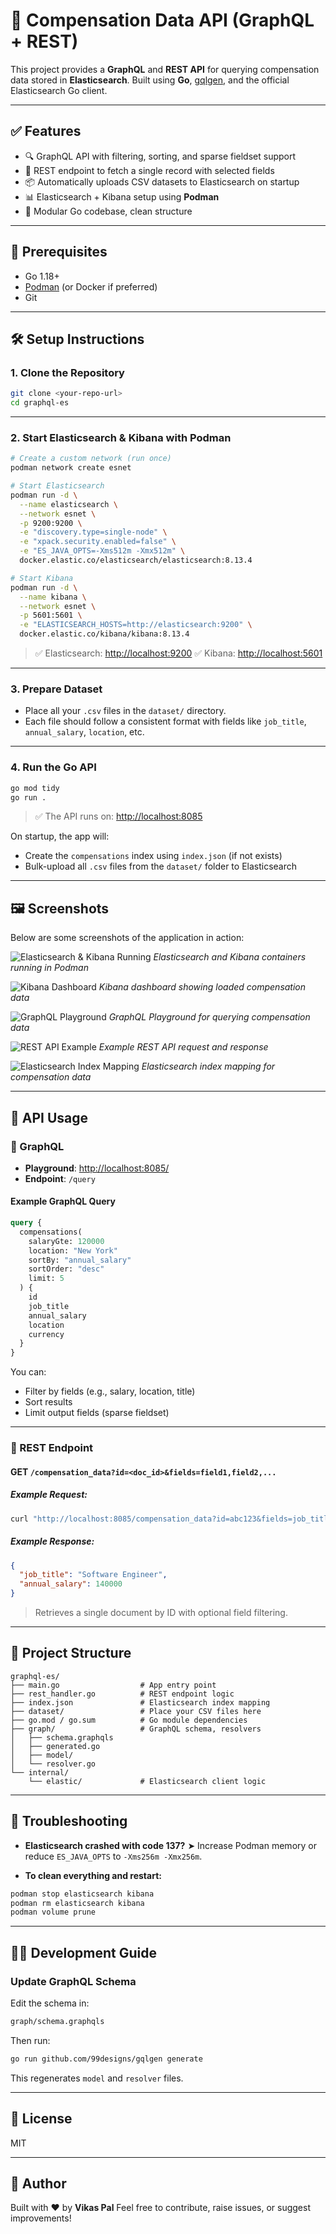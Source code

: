 # 🚀 Compensation Data API (GraphQL + REST)

This project provides a **GraphQL** and **REST API** for querying compensation data stored in **Elasticsearch**.
Built using **Go**, [gqlgen](https://gqlgen.com/), and the official Elasticsearch Go client.

---

## ✅ Features

* 🔍 GraphQL API with filtering, sorting, and sparse fieldset support
* 📌 REST endpoint to fetch a single record with selected fields
* 📦 Automatically uploads CSV datasets to Elasticsearch on startup
* 📊 Elasticsearch + Kibana setup using **Podman**
* 🧩 Modular Go codebase, clean structure

---

## 🧰 Prerequisites

* Go 1.18+
* [Podman](https://podman.io/) (or Docker if preferred)
* Git

---

## 🛠 Setup Instructions

### 1. Clone the Repository

```bash
git clone <your-repo-url>
cd graphql-es
```

---

### 2. Start Elasticsearch & Kibana with Podman

```bash
# Create a custom network (run once)
podman network create esnet

# Start Elasticsearch
podman run -d \
  --name elasticsearch \
  --network esnet \
  -p 9200:9200 \
  -e "discovery.type=single-node" \
  -e "xpack.security.enabled=false" \
  -e "ES_JAVA_OPTS=-Xms512m -Xmx512m" \
  docker.elastic.co/elasticsearch/elasticsearch:8.13.4

# Start Kibana
podman run -d \
  --name kibana \
  --network esnet \
  -p 5601:5601 \
  -e "ELASTICSEARCH_HOSTS=http://elasticsearch:9200" \
  docker.elastic.co/kibana/kibana:8.13.4
```

> ✅ Elasticsearch: [http://localhost:9200](http://localhost:9200)
> ✅ Kibana: [http://localhost:5601](http://localhost:5601)

---

### 3. Prepare Dataset

* Place all your `.csv` files in the `dataset/` directory.
* Each file should follow a consistent format with fields like `job_title`, `annual_salary`, `location`, etc.

---

### 4. Run the Go API

```bash
go mod tidy
go run .
```

> ✅ The API runs on: [http://localhost:8085](http://localhost:8085)

On startup, the app will:

* Create the `compensations` index using `index.json` (if not exists)
* Bulk-upload all `.csv` files from the `dataset/` folder to Elasticsearch

---

## 🖼️ Screenshots

Below are some screenshots of the application in action:

![Elasticsearch & Kibana Running](https://github.com/user-attachments/assets/9fb19774-a71d-47d9-b836-98f40193304a)
*Elasticsearch and Kibana containers running in Podman*

![Kibana Dashboard](https://github.com/user-attachments/assets/67884008-220b-40ef-8657-e480728609d5)
*Kibana dashboard showing loaded compensation data*

![GraphQL Playground](https://github.com/user-attachments/assets/ba668ecf-373b-459d-b1dd-8fb1d9ca31d0)
*GraphQL Playground for querying compensation data*

![REST API Example](https://github.com/user-attachments/assets/9a5f1b9e-9e43-48b3-a716-82a8f490a015)
*Example REST API request and response*

![Elasticsearch Index Mapping](https://github.com/user-attachments/assets/9f946182-7f9c-48c9-bc07-a8756c9e8e05)
*Elasticsearch index mapping for compensation data*

---

## 📡 API Usage

### 🔹 GraphQL

* **Playground**: [http://localhost:8085/](http://localhost:8085/)
* **Endpoint**: `/query`

#### Example GraphQL Query

```graphql
query {
  compensations(
    salaryGte: 120000
    location: "New York"
    sortBy: "annual_salary"
    sortOrder: "desc"
    limit: 5
  ) {
    id
    job_title
    annual_salary
    location
    currency
  }
}
```

You can:

* Filter by fields (e.g., salary, location, title)
* Sort results
* Limit output fields (sparse fieldset)

---

### 🔹 REST Endpoint

#### GET `/compensation_data?id=<doc_id>&fields=field1,field2,...`

##### Example Request:

```bash
curl "http://localhost:8085/compensation_data?id=abc123&fields=job_title,annual_salary"
```

##### Example Response:

```json
{
  "job_title": "Software Engineer",
  "annual_salary": 140000
}
```

> Retrieves a single document by ID with optional field filtering.

---

## 📁 Project Structure

```
graphql-es/
├── main.go                  # App entry point
├── rest_handler.go          # REST endpoint logic
├── index.json               # Elasticsearch index mapping
├── dataset/                 # Place your CSV files here
├── go.mod / go.sum          # Go module dependencies
├── graph/                   # GraphQL schema, resolvers
│   ├── schema.graphqls
│   ├── generated.go
│   ├── model/
│   └── resolver.go
└── internal/
    └── elastic/             # Elasticsearch client logic
```

---

## 🧪 Troubleshooting

* **Elasticsearch crashed with code 137?**
  ➤ Increase Podman memory or reduce `ES_JAVA_OPTS` to `-Xms256m -Xmx256m`.

* **To clean everything and restart:**

```bash
podman stop elasticsearch kibana
podman rm elasticsearch kibana
podman volume prune
```

---

## 👨‍💼 Development Guide

### Update GraphQL Schema

Edit the schema in:

```bash
graph/schema.graphqls
```

Then run:

```bash
go run github.com/99designs/gqlgen generate
```

This regenerates `model` and `resolver` files.

---

## 📜 License

MIT

---

## 🤝 Author

Built with ❤️ by **Vikas Pal**
Feel free to contribute, raise issues, or suggest improvements!
